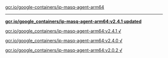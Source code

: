 [gcr.io/google-containers/ip-masq-agent-arm64](https://hub.docker.com/r/sqeven/ip-masq-agent-arm64/tags/) 

----
**[gcr.io/google_containers/ip-masq-agent-arm64:v2.4.1 updated](https://hub.docker.com/r/sqeven/ip-masq-agent-arm64/tags/)**

[gcr.io/google_containers/ip-masq-agent-arm64:v2.4.1 √](https://hub.docker.com/r/sqeven/ip-masq-agent-arm64/tags/)

[gcr.io/google_containers/ip-masq-agent-arm64:v2.4.0 √](https://hub.docker.com/r/sqeven/ip-masq-agent-arm64/tags/)

[gcr.io/google_containers/ip-masq-agent-arm64:v2.0.2 √](https://hub.docker.com/r/sqeven/ip-masq-agent-arm64/tags/)

